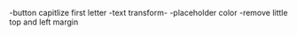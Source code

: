 -button capitlize first letter -text transform-
-placeholder color
-remove little top and left margin
